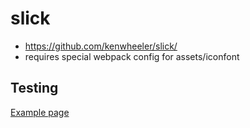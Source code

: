 # slick

* https://github.com/kenwheeler/slick/
* requires special webpack config for assets/iconfont

## Testing

[Example page](http://localhost:8081/test-component)
